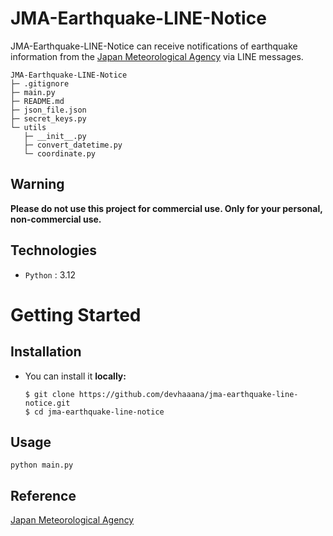 # JMA-Earthquake-LINE-Notice

JMA-Earthquake-LINE-Notice can receive notifications of earthquake information from the [Japan Meteorological Agency](https://www.jma.go.jp/jma/index.html) via LINE messages.

```console
JMA-Earthquake-LINE-Notice
├─ .gitignore
├─ main.py
├─ README.md
├─ json_file.json
├─ secret_keys.py
└─ utils
   ├─ __init__.py
   ├─ convert_datetime.py
   └─ coordinate.py
```

## Warning

**Please do not use this project for commercial use. Only for your personal, non-commercial use.**

## Technologies

- `Python` : 3.12

# Getting Started

## Installation

- You can install it **locally:**
  ```console
  $ git clone https://github.com/devhaaana/jma-earthquake-line-notice.git
  $ cd jma-earthquake-line-notice
  ```

## Usage

```console
python main.py
```

## Reference

[Japan Meteorological Agency](https://www.jma.go.jp/jma/index.html)
